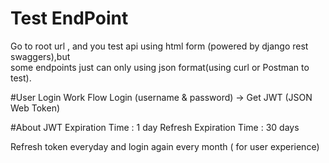 # Test EndPoint
Go to root url , and you test api using html form (powered by django rest swaggers),but  
some endpoints just can only using json format(using curl or Postman to test).

#User Login Work Flow
Login (username & password) -> Get JWT (JSON Web Token)

#About JWT
Expiration Time : 1 day 
Refresh Expiration Time : 30 days

Refresh token everyday and login again every month ( for user experience)  


